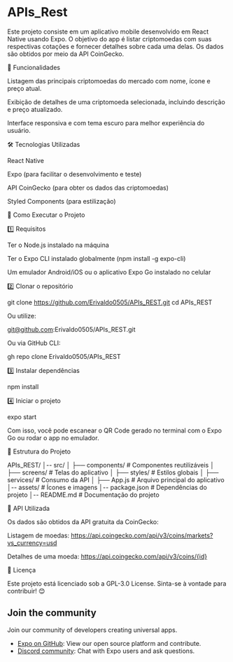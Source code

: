 # APIs_Rest

Este projeto consiste em um aplicativo mobile desenvolvido em React Native usando Expo. O objetivo do app é listar criptomoedas com suas respectivas cotações e fornecer detalhes sobre cada uma delas. Os dados são obtidos por meio da API CoinGecko.

📌 Funcionalidades

Listagem das principais criptomoedas do mercado com nome, ícone e preço atual.

Exibição de detalhes de uma criptomoeda selecionada, incluindo descrição e preço atualizado.

Interface responsiva e com tema escuro para melhor experiência do usuário.

🛠️ Tecnologias Utilizadas

React Native

Expo (para facilitar o desenvolvimento e teste)

API CoinGecko (para obter os dados das criptomoedas)

Styled Components (para estilização)

🚀 Como Executar o Projeto

1️⃣ Requisitos

Ter o Node.js instalado na máquina

Ter o Expo CLI instalado globalmente (npm install -g expo-cli)

Um emulador Android/iOS ou o aplicativo Expo Go instalado no celular

2️⃣ Clonar o repositório

  git clone https://github.com/Erivaldo0505/APIs_REST.git
  cd APIs_REST

Ou utilize:

  git@github.com:Erivaldo0505/APIs_REST.git

Ou via GitHub CLI:

  gh repo clone Erivaldo0505/APIs_REST

3️⃣ Instalar dependências

  npm install

4️⃣ Iniciar o projeto

  expo start

Com isso, você pode escanear o QR Code gerado no terminal com o Expo Go ou rodar o app no emulador.

📂 Estrutura do Projeto

APIs_REST/
│-- src/
│   ├── components/   # Componentes reutilizáveis
│   ├── screens/      # Telas do aplicativo
│   ├── styles/       # Estilos globais
│   ├── services/     # Consumo da API
│   ├── App.js        # Arquivo principal do aplicativo
│-- assets/           # Ícones e imagens
│-- package.json      # Dependências do projeto
│-- README.md         # Documentação do projeto

🔗 API Utilizada

Os dados são obtidos da API gratuita da CoinGecko:

Listagem de moedas: https://api.coingecko.com/api/v3/coins/markets?vs_currency=usd

Detalhes de uma moeda: https://api.coingecko.com/api/v3/coins/{id}

📜 Licença

Este projeto está licenciado sob a GPL-3.0 License. Sinta-se à vontade para contribuir! 😊



## Join the community

Join our community of developers creating universal apps.

- [Expo on GitHub](https://github.com/expo/expo): View our open source platform and contribute.
- [Discord community](https://chat.expo.dev): Chat with Expo users and ask questions.
